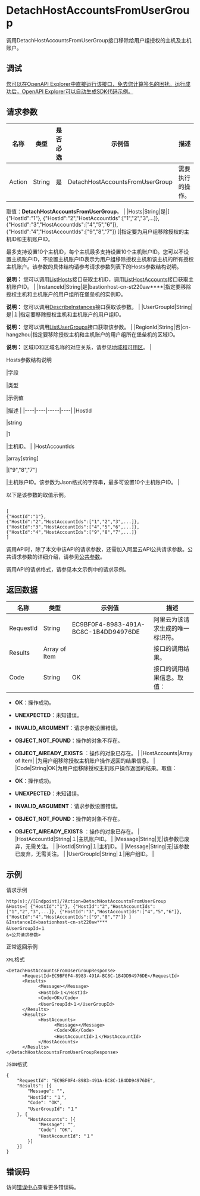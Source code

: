 # DetachHostAccountsFromUserGroup

调用DetachHostAccountsFromUserGroup接口移除给用户组授权的主机及主机账户。

## 调试

[您可以在OpenAPI Explorer中直接运行该接口，免去您计算签名的困扰。运行成功后，OpenAPI Explorer可以自动生成SDK代码示例。](https://api.aliyun.com/#product=Yundun-bastionhost&api=DetachHostAccountsFromUserGroup&type=RPC&version=2019-12-09)

## 请求参数

|名称|类型|是否必选|示例值|描述|
|--|--|----|---|--|
|Action|String|是|DetachHostAccountsFromUserGroup|需要执行的操作。

 取值：**DetachHostAccountsFromUserGroup**。 |
|Hosts|String|是|\[ \{"HostId":"1"\}, \{"HostId":"2","HostAccountIds":\["1","2","3",...\]\}, \{"HostId":"3","HostAccountIds":\["4","5","6"\]\}, \{"HostId":"4","HostAccountIds":\["9","8","7"\]\} \]|指定要为用户组移除授权的主机ID和主机账户ID。

 最多支持设置10个主机ID，每个主机最多支持设置10个主机账户ID。您可以不设置主机账户ID，不设置主机账户ID表示为用户组移除授权主机和该主机的所有授权主机账户。该参数的具体结构请参考请求参数列表下的Hosts参数结构说明。

 **说明：** 您可以调用[ListHosts](~~200665~~)接口获取主机ID，调用[ListHostAccounts](~~204372~~)接口获取主机账户ID。 |
|InstanceId|String|是|bastionhost-cn-st220aw\*\*\*\*|指定要移除授权主机和主机账户的用户组所在堡垒机的实例ID。

 **说明：** 您可以调用[DescribeInstances](~~153281~~)接口获取该参数。 |
|UserGroupId|String|是|１|指定要移除授权主机和主机账户的用户组ID。

 **说明：** 您可以调用[ListUserGroups](~~204509~~)接口获取该参数。 |
|RegionId|String|否|cn-hangzhou|指定要移除授权主机和主机账户的用户组所在堡垒机的区域ID。

 **说明：** 区域ID和区域名称的对应关系，请参见[地域和可用区](~~40654~~)。 |

Hosts参数结构说明

|字段

|类型

|示例值

|描述 |
|----|----|-----|----|
|HostId

|string

|1

|主机ID。 |
|HostAccountIds

|array\[string\]

|\["9","8","7"\]

|主机账户ID。该参数为Json格式的字符串，最多可设置10个主机账户ID。 |

以下是该参数的取值示例。

```

[
{"HostId":"1"},
{"HostId":"2","HostAccountIds":["1","2","3",...]},
{"HostId":"3","HostAccountIds":["4","5","6",...]},
{"HostId":"4","HostAccountIds":["9","8","7",...]}
]
```

调用API时，除了本文中该API的请求参数，还需加入阿里云API公共请求参数。公共请求参数的详细介绍，请参见[公共参数](~~148139~~)。

调用API的请求格式，请参见本文示例中的请求示例。

## 返回数据

|名称|类型|示例值|描述|
|--|--|---|--|
|RequestId|String|EC9BF0F4-8983-491A-BC8C-1B4DD94976DE|阿里云为该请求生成的唯一标识符。 |
|Results|Array of Item| |接口的调用结果。 |
|Code|String|OK|接口的调用结果信息。取值：

 -   **OK**：操作成功。
-   **UNEXPECTED**：未知错误。
-   **INVALID\_ARGUMENT**：请求参数设置错误。
-   **OBJECT\_NOT\_FOUND**：操作的对象不存在。
-   **OBJECT\_AlREADY\_EXISTS** ：操作的对象已存在。 |
|HostAccounts|Array of Item| |为用户组移除授权主机账户操作返回的结果信息。 |
|Code|String|OK|为用户组移除授权主机账户操作返回的结果。取值：

 -   **OK**：操作成功。
-   **UNEXPECTED**：未知错误。
-   **INVALID\_ARGUMENT**：请求参数设置错误。
-   **OBJECT\_NOT\_FOUND**：操作的对象不存在。
-   **OBJECT\_AlREADY\_EXISTS** ：操作的对象已存在。 |
|HostAccountId|String|１|主机账户ID。 |
|Message|String|无|该参数已废弃，无需关注。 |
|HostId|String|１|主机ID。 |
|Message|String|无|该参数已废弃，无需关注。 |
|UserGroupId|String|１|用户组ID。 |

## 示例

请求示例

```
http(s)://[Endpoint]/?Action=DetachHostAccountsFromUserGroup
&Hosts=[ {"HostId":"1"}, {"HostId":"2","HostAccountIds":["1","2","3",...]}, {"HostId":"3","HostAccountIds":["4","5","6"]}, {"HostId":"4","HostAccountIds":["9","8","7"]} ]
&InstanceId=bastionhost-cn-st220aw****
&UserGroupId=１
&<公共请求参数>
```

正常返回示例

`XML`格式

```
<DetachHostAccountsFromUserGroupResponse>
      <RequestId>EC9BF0F4-8983-491A-BC8C-1B4DD94976DE</RequestId>
      <Results>
            <Message></Message>
            <HostId>１</HostId>
            <Code>OK</Code>
            <UserGroupId>１</UserGroupId>
      </Results>
      <Results>
            <HostAccounts>
                  <Message></Message>
                  <Code>OK</Code>
                  <HostAccountId>１</HostAccountId>
            </HostAccounts>
      </Results>
</DetachHostAccountsFromUserGroupResponse>
```

`JSON`格式

```
{
	"RequestId": "EC9BF0F4-8983-491A-BC8C-1B4DD94976DE",
	"Results": [{
		"Message": "",
		"HostId": "１",
		"Code": "OK",
		"UserGroupId": "１"
	}, {
		"HostAccounts": [{
			"Message": "",
			"Code": "OK",
			"HostAccountId": "１"
		}]
	}]
}
```

## 错误码

访问[错误中心](https://error-center.aliyun.com/status/product/Yundun-bastionhost)查看更多错误码。

